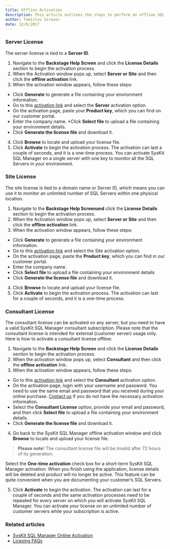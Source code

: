 ```yaml
---
title: Offline Activation
description: This article outlines the steps to perform an offline SQL Manager's activation.
author: Tomislav Sirovec
date: 12/6/2017
---
```

 ### Server License

The server license is tied to a __Server ID__.

1. Navigate to the __Backstage Help Screen__ and click the __License Details__ section to begin the activation process.
2. When the Activation window pops up, select __Server or Site__ and then click the __offline activation__ link.
3. When the activation window appears, follow these steps:

* Click __Generate__ to generate a file containing your environment information.
* Go to this [activation link](https://customers.acceleratio.net/activation/?P=SQLDocKit) and select the __Server__ activation option.
* On the activation page, paste your __Product key__, which you can find on our customer portal.
* Enter the company name.
*Click __Select file__ to upload a file containing your environment details.
* Click  __Generate the license file__ and download it.

4. Click __Browse__ to locate and upload your license file.
5. Click __Activate__ to begin the activation process. The activation can last a couple of seconds, and it is a one-time process. You can activate SysKit SQL Manager on a single server with one key to monitor all the SQL Servers in your environment.

### Site License

The site license is tied to a domain name or Server ID, which means you can use it to monitor an unlimited number of SQL Servers within one physical location.

1. Navigate to the __Backstage Help Screenand__ click the __License Details__ section to begin the activation process.
2. When the Activation window pops up, select __Server or Site__ and then click the __offline activation__ link.
3. When the activation window appears, follow these steps:

* Click __Generate__ to generate a file containing your environment information.
* Go to this [activation link](https://customers.acceleratio.net/activation/?P=SQLDocKit) and select the Site activation option.
* On the activation page, paste the __Product key__, which you can find in our customer portal.
* Enter the company name.
* Click __Select file__ to upload a file containing your environment details
* Click  __Generate the license file__ and download it.

4. Click __Browse__ to locate and upload your license file.
5. Click __Activate__ to begin the activation process. The activation can last for a couple of seconds, and it is a one-time process.

### Consultant License

The consultant license can be activated on any server, but you need to have a valid SysKit SQL Manager consultant subscription. Please note that the consultant license is intended for external (customer server) usage only. Here is how to activate a consultant license offline:

1. Navigate to the __Backstage Help Screen__ and click the __License Details__ section to begin the activation process.
2. When the activation window pops up, select __Consultant__ and then click the __offline activation__ link.
3. When the activation window appears, follow these steps:

* Go to this [activation link](https://customers.acceleratio.net/activation/?P=SQLDocKit) and select the __Consultant__ activation option.
* On the activation page, login with your username and password. You need to use the same email and password that you received during your online purchase. [Contact us](https://www.sqldockit.com/support/contact-us/) if you do not have the necessary activation information.
* Select the __Consultant License__ option, provide your email and password, and then click __Select file__ to upload a file containing your environment details.
* Click  __Generate the license file__ and download it.

4. Go back to the SysKit SQL Manager offline activation window and click __Browse__ to locate and upload your license file.

> __Please note__! The consultant license file will be invalid after 72 hours of its generation.

Select the __One-time activation__ check box for a short-term SysKit SQL Manager activation. When you finish using the application, license details will be deleted and product will no longer be active. This feature can be quite convenient when you are documenting your customer’s SQL Servers.

5. Click __Activate__ to begin the activation. The activation can last for a couple of seconds and the same activation processes need to be repeated for every server on which you will activate SysKit SQL Manager. You can activate your license on an unlimited number of customer servers while your subscription is active.

### Related articles

* [SysKit SQL Manager Online Activation](#internal/activation/online-activation)
* [Licesing FAQs](#internal/activation/licesing-faqs)
